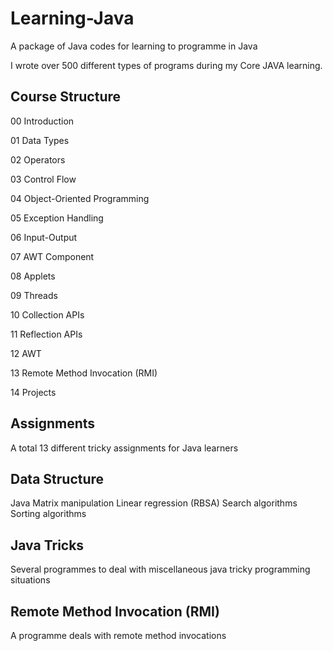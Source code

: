 # Learning-Java
A package of Java codes for learning to programme in Java 

 I wrote over 500 different types of programs during my Core JAVA learning.

## Course Structure

00 Introduction

01 Data Types

02 Operators

03 Control Flow

04 Object-Oriented Programming

05 Exception Handling 

06 Input-Output 

07 AWT Component

08 Applets

09 Threads

10 Collection APIs

11 Reflection APIs

12 AWT

13 Remote Method Invocation (RMI)

14 Projects


## Assignments

A total 13 different tricky assignments for Java learners 

## Data Structure

Java Matrix manipulation
Linear regression (RBSA)
Search algorithms
Sorting algorithms

## Java Tricks

Several programmes to deal with miscellaneous java tricky programming situations  

## Remote Method Invocation (RMI)

A programme deals with remote method invocations
